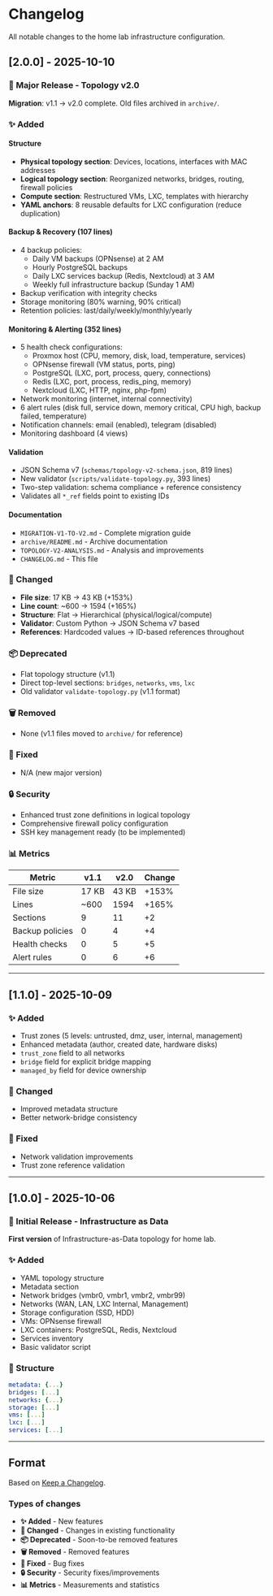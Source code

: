 # Changelog

All notable changes to the home lab infrastructure configuration.

## [2.0.0] - 2025-10-10

### 🎉 Major Release - Topology v2.0

**Migration**: v1.1 → v2.0 complete. Old files archived in `archive/`.

### ✨ Added

#### Structure
- **Physical topology section**: Devices, locations, interfaces with MAC addresses
- **Logical topology section**: Reorganized networks, bridges, routing, firewall policies
- **Compute section**: Restructured VMs, LXC, templates with hierarchy
- **YAML anchors**: 8 reusable defaults for LXC configuration (reduce duplication)

#### Backup & Recovery (107 lines)
- 4 backup policies:
  - Daily VM backups (OPNsense) at 2 AM
  - Hourly PostgreSQL backups
  - Daily LXC services backup (Redis, Nextcloud) at 3 AM
  - Weekly full infrastructure backup (Sunday 1 AM)
- Backup verification with integrity checks
- Storage monitoring (80% warning, 90% critical)
- Retention policies: last/daily/weekly/monthly/yearly

#### Monitoring & Alerting (352 lines)
- 5 health check configurations:
  - Proxmox host (CPU, memory, disk, load, temperature, services)
  - OPNsense firewall (VM status, ports, ping)
  - PostgreSQL (LXC, port, process, query, connections)
  - Redis (LXC, port, process, redis_ping, memory)
  - Nextcloud (LXC, HTTP, nginx, php-fpm)
- Network monitoring (internet, internal connectivity)
- 6 alert rules (disk full, service down, memory critical, CPU high, backup failed, temperature)
- Notification channels: email (enabled), telegram (disabled)
- Monitoring dashboard (4 views)

#### Validation
- JSON Schema v7 (`schemas/topology-v2-schema.json`, 819 lines)
- New validator (`scripts/validate-topology.py`, 393 lines)
- Two-step validation: schema compliance + reference consistency
- Validates all `*_ref` fields point to existing IDs

#### Documentation
- `MIGRATION-V1-TO-V2.md` - Complete migration guide
- `archive/README.md` - Archive documentation
- `TOPOLOGY-V2-ANALYSIS.md` - Analysis and improvements
- `CHANGELOG.md` - This file

### 🔄 Changed
- **File size**: 17 KB → 43 KB (+153%)
- **Line count**: ~600 → 1594 (+165%)
- **Structure**: Flat → Hierarchical (physical/logical/compute)
- **Validator**: Custom Python → JSON Schema v7 based
- **References**: Hardcoded values → ID-based references throughout

### 📦 Deprecated
- Flat topology structure (v1.1)
- Direct top-level sections: `bridges`, `networks`, `vms`, `lxc`
- Old validator `validate-topology.py` (v1.1 format)

### 🗑️ Removed
- None (v1.1 files moved to `archive/` for reference)

### 🔧 Fixed
- N/A (new major version)

### 🔒 Security
- Enhanced trust zone definitions in logical topology
- Comprehensive firewall policy configuration
- SSH key management ready (to be implemented)

### 📊 Metrics

| Metric | v1.1 | v2.0 | Change |
|--------|------|------|--------|
| File size | 17 KB | 43 KB | +153% |
| Lines | ~600 | 1594 | +165% |
| Sections | 9 | 11 | +2 |
| Backup policies | 0 | 4 | +4 |
| Health checks | 0 | 5 | +5 |
| Alert rules | 0 | 6 | +6 |

---

## [1.1.0] - 2025-10-09

### ✨ Added
- Trust zones (5 levels: untrusted, dmz, user, internal, management)
- Enhanced metadata (author, created date, hardware disks)
- `trust_zone` field to all networks
- `bridge` field for explicit bridge mapping
- `managed_by` field for device ownership

### 🔄 Changed
- Improved metadata structure
- Better network-bridge consistency

### 🔧 Fixed
- Network validation improvements
- Trust zone reference validation

---

## [1.0.0] - 2025-10-06

### 🎉 Initial Release - Infrastructure as Data

**First version** of Infrastructure-as-Data topology for home lab.

### ✨ Added
- YAML topology structure
- Metadata section
- Network bridges (vmbr0, vmbr1, vmbr2, vmbr99)
- Networks (WAN, LAN, LXC Internal, Management)
- Storage configuration (SSD, HDD)
- VMs: OPNsense firewall
- LXC containers: PostgreSQL, Redis, Nextcloud
- Services inventory
- Basic validator script

### 📝 Structure
```yaml
metadata: {...}
bridges: [...]
networks: {...}
storage: [...]
vms: [...]
lxc: [...]
services: [...]
```

---

## Format

Based on [Keep a Changelog](https://keepachangelog.com/en/1.0.0/).

### Types of changes
- **✨ Added** - New features
- **🔄 Changed** - Changes in existing functionality
- **📦 Deprecated** - Soon-to-be removed features
- **🗑️ Removed** - Removed features
- **🔧 Fixed** - Bug fixes
- **🔒 Security** - Security fixes/improvements
- **📊 Metrics** - Measurements and statistics
